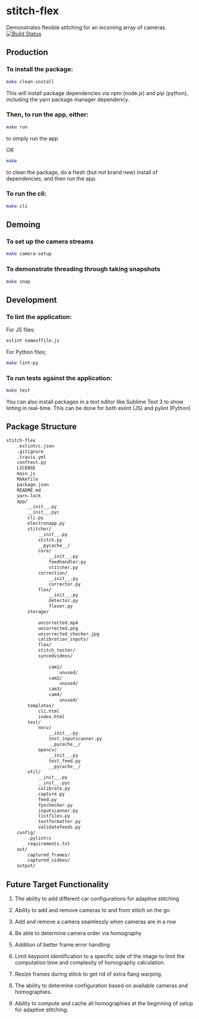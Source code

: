 # stitch-flex
Demonstrates flexible stitching for an incoming array of cameras.
[![Build Status](https://travis-ci.org/360ls/stitch-flex.svg?branch=master)](https://travis-ci.org/360ls/stitch-flex)

## Production

### To install the package:

```bash
make clean-install
```

This will install package dependencies via npm (node.js) and pip (python), including the yarn package manager dependency.

### Then, to run the app, either:

```bash
make run
```
to simply run the app

OR

```bash
make
```

to clean the package, do a fresh (but not brand new) install of dependencies, and then run the app.

### To run the cli:
```bash
make cli
```

## Demoing

### To set up the camera streams
```bash
make camera-setup
```

### To demonstrate threading through taking snapshots
```bash
make snap
```

## Development

### To lint the application:

For JS files:
```bash
eslint nameoffile.js
```

For Python files;
```bash
make lint-py
```

### To run tests against the application:

```bash
make test
```

You can also install packages in a text editor like Sublime Text 3 to show linting in real-time. This can be done for both eslint (JS) and pylint (Python)

## Package Structure
```bash
stitch-flex
    .eslintrc.json
    .gitignore
    .travis.yml
    conftest.py
    LICENSE
    main.js
    Makefile
    package.json
    README.md
    yarn.lock
    app/
        __init__.py
        __init__.pyc
        cli.py
        electronapp.py
        stitcher/
            __init__.py
            stitch.py
            __pycache__/
            core/
                __init__.py
                feedhandler.py
                stitcher.py
            correction/
                __init__.py
                corrector.py
            flex/
                __init__.py
                detector.py
                flexor.py
        storage/
   
            uncorrected.mp4
            uncorrected.png
            uncorrected_checker.jpg
            calibration_inputs/
            flex/
            stitch_tester/
            syncedvideos/
       
                cam1/
                    unused/
                cam2/
                    unused/
                cam3/
                cam4/
                    unused/
        templates/
            cli.html
            index.html
        test/
            nocv/
                __init__.py
                test_inputscanner.py
                __pycache__/
            opencv/
                __init__.py
                test_feed.py
                __pycache__/
        util/
            __init__.py
            __init__.pyc
            calibrate.py
            capture.py
            feed.py
            fpschecker.py
            inputscanner.py
            listfiles.py
            textformatter.py
            validatefeeds.py
    config/
        .pylintrc
        requirements.txt
    out/
        captured_frames/
        captured_videos/
    output/
```

## Future Target Functionality
1. The ability to add different car configurations for adaptive stitching

2. Ability to add and remove cameras to and from stitch on the go

3. Add and remove a camera seamlessly when cameras are in a row

4. Be able to determine camera order via homography

5. Addition of better frame error handling

6. Limit keypoint identification to a specific side of the image to limit the computation time and complexity of homography calculation.

7. Resize frames during stitck to get rid of extra flang warping.

8. The ability to determine configuration based on available cameras and homographies.

9. Ability to compute and cache all homographies at the beginning of setup for adaptive stitching. 